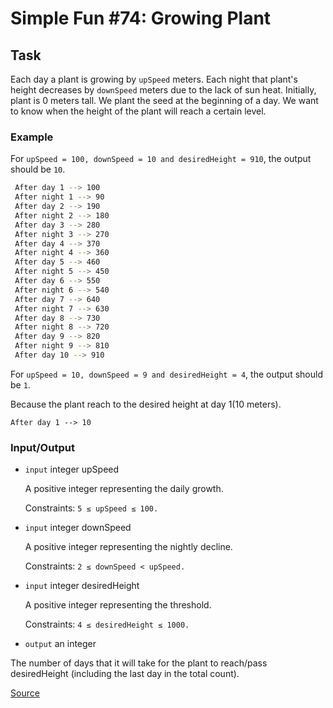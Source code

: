 # Simple Fun #74: Growing Plant

## Task

Each day a plant is growing by `upSpeed` meters. Each night that
plant's height decreases by `downSpeed` meters due to the lack of
sun heat. Initially, plant is 0 meters tall. We plant the seed at
the beginning of a day. We want to know when the height of the plant
will reach a certain level.

### Example

For `upSpeed = 100, downSpeed = 10 and desiredHeight = 910`,
the output should be `10`.

```bash
 After day 1 --> 100
 After night 1 --> 90
 After day 2 --> 190
 After night 2 --> 180
 After day 3 --> 280
 After night 3 --> 270
 After day 4 --> 370
 After night 4 --> 360
 After day 5 --> 460
 After night 5 --> 450
 After day 6 --> 550
 After night 6 --> 540
 After day 7 --> 640
 After night 7 --> 630
 After day 8 --> 730
 After night 8 --> 720
 After day 9 --> 820
 After night 9 --> 810
 After day 10 --> 910 
 ```
 
For `upSpeed = 10, downSpeed = 9 and desiredHeight = 4`,
the output should be `1`.

Because the plant reach to the desired height at day 1(10 meters).

`After day 1 --> 10`

### Input/Output

-   `input` integer upSpeed

    A positive integer representing the daily growth.

    Constraints: `5 ≤ upSpeed ≤ 100.`

-   `input` integer downSpeed

    A positive integer representing the nightly decline.

    Constraints: `2 ≤ downSpeed < upSpeed.`

-   `input` integer desiredHeight

    A positive integer representing the threshold.

    Constraints: `4 ≤ desiredHeight ≤ 1000.`

-   `output` an integer

The number of days that it will take for the plant to reach/pass
desiredHeight (including the last day in the total count).

[Source](https://www.codewars.com/kata/58941fec8afa3618c9000184)

